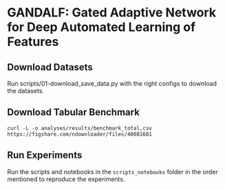 # GANDALF: Gated Adaptive Network for Deep Automated Learning of Features

## Download Datasets

Run scripts/01-download_save_data.py with the right configs to download the datasets.

## Download Tabular Benchmark
```curl -L -o analyses/results/benchmark_total.csv https://figshare.com/ndownloader/files/40081681```

## Run Experiments

Run the scripts and notebooks in the `scripts_notebooks` folder in the order mentioned to reproduce the experiments.
